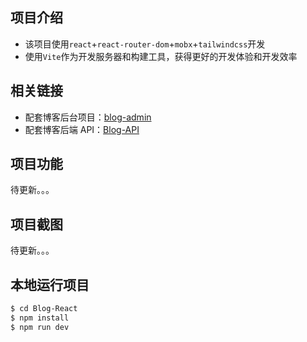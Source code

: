 ## 项目介绍

- 该项目使用`react`+`react-router-dom`+`mobx`+`tailwindcss`开发
- 使用`Vite`作为开发服务器和构建工具，获得更好的开发体验和开发效率

## 相关链接

- 配套博客后台项目：[blog-admin](https://github.com/AzuraXW/blog-admin)
- 配套博客后端 API：[Blog-API](https://github.com/AzuraXW/Blog-API)

## 项目功能

待更新。。。

## 项目截图

待更新。。。

## 本地运行项目

```bash
$ cd Blog-React
$ npm install
$ npm run dev
```
